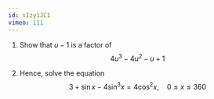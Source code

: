 ```yaml
---
id: sIzy1JC1
vimeo: 111
---
```


 1. Show that $u-1$ is a factor of
    $$
    4u^3 - 4u^2 - u + 1
    $$

 1. Hence, solve the equation
    $$
    3 + \sin x - 4\sin^3 x = 4\cos^2 x, \quad 0 \leq x \leq 360
    $$
